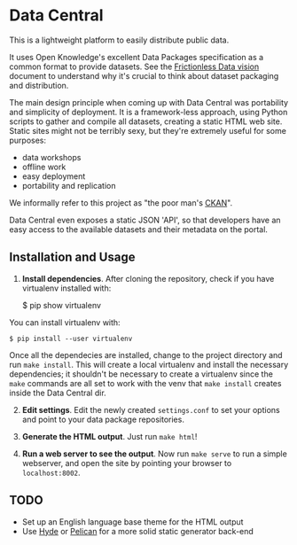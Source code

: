 Data Central
============

This is a lightweight platform to easily distribute public data.

It uses Open Knowledge's excellent Data Packages specification as a
common format to provide datasets. See the [Frictionless Data
vision](http://data.okfn.org/vision) document to understand why it's
crucial to think about dataset packaging and distribution.

The main design principle when coming up with Data Central was
portability and simplicity of deployment. It is a framework-less
approach, using Python scripts to gather and compile all datasets,
creating a static HTML web site. Static sites might not be terribly
sexy, but they're extremely useful for some purposes:

 * data workshops
 * offline work
 * easy deployment
 * portability and replication

We informally refer to this project as "the poor man's
[CKAN](http://ckan.org)".

Data Central even exposes a static JSON 'API', so that developers 
have an easy access to the available datasets and their metadata 
on the portal.

Installation and Usage
------------

1. **Install dependencies**. After cloning the repository, check 
if you have virtualenv installed with:
	
	$ pip show virtualenv

You can install virtualenv with:

	$ pip install --user virtualenv

Once all the dependecies are installed, change 
   to the project directory and run `make install`. This will 
   create a local virtualenv and install the necessary 
   dependencies; it shouldn't be necessary to create a virtualenv 
   since the `make` commands are all set to work with the venv 
   that `make install` creates inside the Data Central dir.

2. **Edit settings**. Edit the newly created `settings.conf`
   to set your options and point to your data package 
   repositories.

3. **Generate the HTML output**. Just run `make html`!

4. **Run a web server to see the output**. Now run `make serve` 
   to run a simple webserver, and open the site by pointing your 
   browser to `localhost:8002`.


TODO
----

 * Set up an English language base theme for the HTML output
 * Use [Hyde](http://pypi.python.org/pypi/hyde/0.8.4) or
   [Pelican](http://getpelican.com) for a more solid static generator back-end
